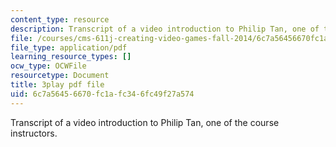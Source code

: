 ```yaml
---
content_type: resource
description: Transcript of a video introduction to Philip Tan, one of the course instructors.
file: /courses/cms-611j-creating-video-games-fall-2014/6c7a56456670fc1afc346fc49f27a574_RY0X1oEQbb0.pdf
file_type: application/pdf
learning_resource_types: []
ocw_type: OCWFile
resourcetype: Document
title: 3play pdf file
uid: 6c7a5645-6670-fc1a-fc34-6fc49f27a574
---
```

Transcript of a video introduction to Philip Tan, one of the course instructors.